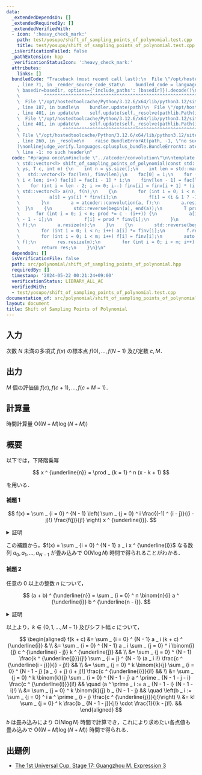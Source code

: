```yaml
---
data:
  _extendedDependsOn: []
  _extendedRequiredBy: []
  _extendedVerifiedWith:
  - icon: ':heavy_check_mark:'
    path: test/yosupo/shift_of_sampling_points_of_polynomial.test.cpp
    title: test/yosupo/shift_of_sampling_points_of_polynomial.test.cpp
  _isVerificationFailed: false
  _pathExtension: hpp
  _verificationStatusIcon: ':heavy_check_mark:'
  attributes:
    links: []
  bundledCode: "Traceback (most recent call last):\n  File \"/opt/hostedtoolcache/Python/3.12.6/x64/lib/python3.12/site-packages/onlinejudge_verify/documentation/build.py\"\
    , line 71, in _render_source_code_stat\n    bundled_code = language.bundle(stat.path,\
    \ basedir=basedir, options={'include_paths': [basedir]}).decode()\n          \
    \         ^^^^^^^^^^^^^^^^^^^^^^^^^^^^^^^^^^^^^^^^^^^^^^^^^^^^^^^^^^^^^^^^^^^^^^^^^^^^^^^^^\n\
    \  File \"/opt/hostedtoolcache/Python/3.12.6/x64/lib/python3.12/site-packages/onlinejudge_verify/languages/cplusplus.py\"\
    , line 187, in bundle\n    bundler.update(path)\n  File \"/opt/hostedtoolcache/Python/3.12.6/x64/lib/python3.12/site-packages/onlinejudge_verify/languages/cplusplus_bundle.py\"\
    , line 401, in update\n    self.update(self._resolve(pathlib.Path(included), included_from=path))\n\
    \  File \"/opt/hostedtoolcache/Python/3.12.6/x64/lib/python3.12/site-packages/onlinejudge_verify/languages/cplusplus_bundle.py\"\
    , line 401, in update\n    self.update(self._resolve(pathlib.Path(included), included_from=path))\n\
    \                ^^^^^^^^^^^^^^^^^^^^^^^^^^^^^^^^^^^^^^^^^^^^^^^^^^^^^^^^^\n \
    \ File \"/opt/hostedtoolcache/Python/3.12.6/x64/lib/python3.12/site-packages/onlinejudge_verify/languages/cplusplus_bundle.py\"\
    , line 260, in _resolve\n    raise BundleErrorAt(path, -1, \"no such header\"\
    )\nonlinejudge_verify.languages.cplusplus_bundle.BundleErrorAt: atcoder/convolution.hpp:\
    \ line -1: no such header\n"
  code: "#pragma once\n#include \"../atcoder/convolution\"\n\ntemplate <typename T>\
    \ std::vector<T> shift_of_sampling_points_of_polynomial(const std::vector<T>&\
    \ ys, T c, int m) {\n    int n = ys.size();\n    int len = std::max(n, m);\n \
    \   std::vector<T> fac(len), finv(len);\n    fac[0] = 1;\n    for (int i = 1;\
    \ i < len; i++) fac[i] = fac[i - 1] * i;\n    finv[len - 1] = fac[len - 1].inv();\n\
    \    for (int i = len - 2; i >= 0; i--) finv[i] = finv[i + 1] * (i + 1);\n   \
    \ std::vector<T> a(n), f(n);\n    {\n        for (int i = 0; i < n; i++) {\n \
    \           a[i] = ys[i] * finv[i];\n            f[i] = (i & 1 ? -1 : 1) * finv[i];\n\
    \        }\n        a = atcoder::convolution(a, f);\n        a.resize(n);\n  \
    \  }\n    {\n        std::reverse(begin(a), end(a));\n        T prod = 1;\n  \
    \      for (int i = 0; i < n; prod *= c - (i++)) {\n            a[i] *= fac[n\
    \ - 1 - i];\n            f[i] = prod * finv[i];\n        }\n        a = atcoder::convolution(a,\
    \ f);\n        a.resize(n);\n    }\n    {\n        std::reverse(begin(a), end(a));\n\
    \        for (int i = 0; i < n; i++) a[i] *= finv[i];\n        f.resize(m);\n\
    \        for (int i = 0; i < m; i++) f[i] = finv[i];\n        auto res = atcoder::convolution(a,\
    \ f);\n        res.resize(m);\n        for (int i = 0; i < m; i++) res[i] *= fac[i];\n\
    \        return res;\n    }\n}\n"
  dependsOn: []
  isVerificationFile: false
  path: src/polynomial/shift_of_sampling_points_of_polynomial.hpp
  requiredBy: []
  timestamp: '2024-05-22 00:21:24+09:00'
  verificationStatus: LIBRARY_ALL_AC
  verifiedWith:
  - test/yosupo/shift_of_sampling_points_of_polynomial.test.cpp
documentation_of: src/polynomial/shift_of_sampling_points_of_polynomial.hpp
layout: document
title: Shift of Sampling Points of Polynomial
---
```


## 入力

次数 $N$ 未満の多項式 $f(x)$ の標本点 $f(0), \dots , f(N - 1)$ 及び定数 $c, M$．

## 出力

$M$ 個の評価値 $f(c), f(c + 1), \dots , f(c + M - 1)$．

## 計算量

時間計算量 $\mathrm{O}((N + M) \log (N + M))$

## 概要

以下では，下降階乗冪 

$$
x ^ {\underline{n}} = \prod _ {k = 1} ^ n (x - k + 1)
$$

を用いる．

#### 補題 1

$$
f(x) = \sum _ {i = 0} ^ {N - 1} \left( \sum _ {j = 0} ^ i \frac{(-1) ^ {i - j}}{(i - j)!} \frac{f(j)}{j!} \right) x ^ {\underline{i}}.
$$

<details>
<summary>証明</summary>
<div>

両辺 $N$ 次未満の多項式であるから $N$ 点 $x = 0, 1, \dots , N - 1$ における値が一致することを示せば良い．

$k \in \lbrace 0, 1, \dots , N - 1 \rbrace$ について，

$$
\begin{aligned}
    \sum _ {i = 0} ^ {N - 1} \left( \sum _ {j = 0} ^ i \frac{(-1) ^ {i - j}}{(i - j)!} \frac{f(j)}{j!} \right) k ^ {\underline{i}}
    &= \sum _ {i = 0} ^ {k} \sum _ {j = 0} ^ i \frac{(-1) ^ {i - j}}{(i - j)!} \frac{f(j)}{j!} \frac{k!}{(k - i)!} \\
    &= \sum _ {p + q + r = k} \frac{(-1) ^ q k!}{p! q! r!} f(p) \\
    &= \sum _ {p = 0} ^ k \frac{f(p)}{p!} k! \sum _ {q + r = k - p} \frac{(-1) ^ q}{q! r!} \\
    &= \sum _ {p = 0} ^ k \frac{f(p)}{p!} \frac{k!}{(k - p)!} \sum _ {q + r = k - p} \binom{k - p}{r} 1 ^ r (-1) ^ q \\
    &= \sum _ {p = 0} ^ k \frac{f(p)}{p!} \frac{k!}{(k - p)!} \sum _ {q + r = k - p} (1 - 1) ^ {k - p} \\
    &= f(k).
\end{aligned}
$$

$\blacksquare$

</div>
</details>

この補題から，$f(x) = \sum _ {i = 0} ^ {N - 1} a _ i x ^ {\underline{i}}$ なる数列 $a _ 0, a _ 1, \dots , a _ {N - 1}$ が畳み込みで $\mathrm{O}(N \log N)$ 時間で得られることがわかる．

#### 補題 2

任意の $0$ 以上の整数 $n$ について，

$$
(a + b) ^ {\underline{n}} = \sum _ {i = 0} ^ n \binom{n}{i} a ^ {\underline{i}} b ^ {\underline{n - i}}.
$$

<details>
<summary>証明</summary>
<div>

$n$ についての帰納法により示す．

$n = 0$ のときは明らか．

$(a + b) ^ {\underline{n}} = \sum _ {i = 0} ^ n \binom{n}{i} a ^ {\underline{i}} b ^ {\underline{n - i}}$ を仮定したとき，

$$
\begin{aligned}
    (a + b) ^ {\underline{n + 1}}
    &= (a + b) ^ {\underline{n}} (a + b - n) \\
    &= \sum _ {i = 0} ^ n \binom{n}{i} a ^ {\underline{i}} b ^ {\underline{n - i}} \lbrack (a - i) + (b - n + i) \rbrack \\
    &= \sum _ {i = 0} ^ n \binom{n}{i} a ^ {\underline{i + 1}} b ^ {\underline{n - i}} + \sum _ {i = 0} ^ n \binom{n}{i} a ^ {\underline{i}} b ^ {\underline{n + 1 - i}} \\
    &= \sum _ {i = 1} ^ {n + 1} \binom{n}{i - 1} a ^ {\underline{i}} b ^ {\underline{n + 1 - i}} + \sum _ {i = 0} ^ n \binom{n}{i} a ^ {\underline{i}} b ^ {\underline{n + 1 - i}} \\
    &= \sum _ {i = 0} ^ {n + 1} \binom{n + 1}{i} a ^ {\underline{i}} b ^ {\underline{n + 1 - i}}.
\end{aligned}
$$

$\blacksquare$

</div>
</details>

以上より，$k \in \lbrace 0, 1, \dots , M - 1 \rbrace$ 及びシフト幅 $c$ について，

$$
\begin{aligned}
    f(k + c)
    &= \sum _ {i = 0} ^ {N - 1} a _ i (k + c) ^ {\underline{i}} & \\
    &= \sum _ {i = 0} ^ {N - 1} a _ i \sum _ {j = 0} ^ i \binom{i}{j} c ^ {\underline{i - j}} k ^ {\underline{j}} && \\
    &= \sum _ {j = 0} ^ {N - 1} \frac{k ^ {\underline{j}}}{j!} \sum _ {i = j} ^ {N - 1} (a _ i i!) \frac{c ^ {\underline{i - j}}}{(i - j)!} && \\
    &= \sum _ {j = 0} ^ k \binom{k}{j} \sum _ {i = 0} ^ {N - 1 - j} [a _ {i + j} (i + j)!] \frac{c ^ {\underline{i}}}{i!} && \\
    &= \sum _ {j = 0} ^ k \binom{k}{j} \sum _ {i = 0} ^ {N - 1 - j} a ^ \prime _ {N - 1 - j - i} \frac{c ^ {\underline{i}}}{i!} && \quad (a ^ \prime _ i := a _ {N - 1 - i} (N - 1 - i)!) \\
    &= \sum _ {j = 0} ^ k \binom{k}{j} b _ {N - 1 - j} && \quad \left(b _ i := \sum _ {j = 0} ^ i a ^ \prime _ {i - j} \frac{c ^ {\underline{j}}}{j!}\right) \\
    &= k! \sum _ {j = 0} ^ k \frac{b _ {N - 1 - j}}{j!} \cdot \frac{1}{(k - j)!}. &&
\end{aligned}
$$

$b$ は畳み込みにより $\mathrm{O}(N \log N)$ 時間で計算でき，これにより求めたい各点値も畳み込みで $\mathrm{O}((N + M) \log (N + M))$ 時間で得られる．

## 出題例
- [The 1st Universal Cup. Stage 17: Guangzhou M. Expression 3](https://qoj.ac/contest/1244/problem/6513?v=1)
